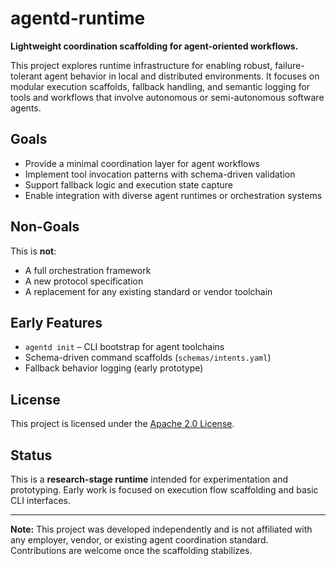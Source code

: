 # agentd-runtime

**Lightweight coordination scaffolding for agent-oriented workflows.**

This project explores runtime infrastructure for enabling robust, failure-tolerant agent behavior in local and distributed environments. It focuses on modular execution scaffolds, fallback handling, and semantic logging for tools and workflows that involve autonomous or semi-autonomous software agents.

## Goals

- Provide a minimal coordination layer for agent workflows
- Implement tool invocation patterns with schema-driven validation
- Support fallback logic and execution state capture
- Enable integration with diverse agent runtimes or orchestration systems

## Non-Goals

This is **not**:
- A full orchestration framework
- A new protocol specification
- A replacement for any existing standard or vendor toolchain

## Early Features

- `agentd init` – CLI bootstrap for agent toolchains
- Schema-driven command scaffolds (`schemas/intents.yaml`)
- Fallback behavior logging (early prototype)

## License

This project is licensed under the [Apache 2.0 License](LICENSE).

## Status

This is a **research-stage runtime** intended for experimentation and prototyping. Early work is focused on execution flow scaffolding and basic CLI interfaces.

---

**Note:** This project was developed independently and is not affiliated with any employer, vendor, or existing agent coordination standard. Contributions are welcome once the scaffolding stabilizes.
